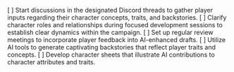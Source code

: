 [ ] Start discussions in the designated Discord threads to gather player inputs regarding their character concepts, traits, and backstories.
[ ] Clarify character roles and relationships during focused development sessions to establish clear dynamics within the campaign.
[ ] Set up regular review meetings to incorporate player feedback into AI-enhanced drafts.
[ ] Utilize AI tools to generate captivating backstories that reflect player traits and concepts.
[ ] Develop character sheets that illustrate AI contributions to character attributes and traits.